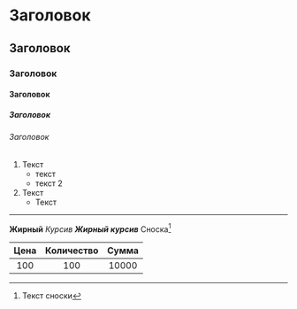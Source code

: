 # Заголовок
## Заголовок
### Заголовок
#### Заголовок
##### Заголовок
###### Заголовок

1. Текст
   - текст
   - текст 2
2. Текст
    - Текст
----
__Жирный__
_Курсив_
___Жирный курсив___
Сноска[^1]



[^1]:Текст сноски


Цена|Количество|Cумма
:----:|:----:|:----:
100 |100| 10000